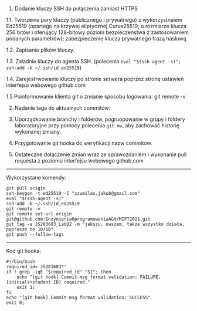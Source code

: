 1. Dodanie kluczy SSH do połączenia zamiast HTTPS

1.1. Tworzenie pary kluczy (publicznego i prywatnego) z wykorzystnaiem Ed25519 (opartego na krzywej eliptycznej Curve25519; o rozmiarze klucza 256 bitów i oferujący 128-bitowy poziom bezpieczeństwa z zastosowaniem podanych parametrów); zabezpieczenie klucza prywatnego frazą hasłową.

1.2. Zapisanie plików kluczy.

1.3. Załadnie kluczy do agenta SSH. (polecenia `eval "$(ssh-agent -s)"; ssh-add -k ~/.ssh/id_ed25519`)

1.4. Zarejestrwowanie kluczy po stronie serwera poprzez stronę ustawień interfejsu webowego github.com 

1.5 Poinformowanie klienta git o zmianie sposobu logowania:
git remote -v

2. Nadanie taga do aktualnych commitów:

3. Uporządkowanie branchy i folderów, pogruopowanie w grupy i foldery laboratoryjne przy pomocy polecenia `git mv`, aby zachować historię wykonanej zmiany.

4. Przygotowanie git hooka do weryfikacji nazw commitów.

5. Ostateczne dołączenie zmian wraz ze sprawozdaniem i wykonanie pull requesta z poziomu interfejsu webowego github.com

---

Wykorzystane komendy:
```
git pull origin
ssh-keygen -t ed25519 -C "szumilas.jakub@gmail.com"
eval "$(ssh-agent -s)"
ssh-add -k ~/.ssh/id_ed25519
git remote -v
git remote set-url origin git@github.com:InzynieriaOprogramowaniaAGH/MIFT2021.git
git tag -a JS283683_Lab02 -m "jakszu, owszem, także wszystko działa, poprosze to 10/10"
git push --follow-tags
```
---

Kod git hooka:
```
#!/bin/bash
required_id='JS283683*'
if ! grep -iqE "$required_id" "$1"; then
	echo "[git hook] Commit-msg format validation: FAILURE. [initials+student ID] required."
	exit 1;
fi
echo "[git hook] Commit-msg format validation: SUCCESS"
exit 0;
```